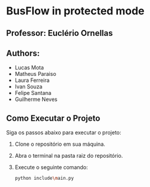 # BusFlow in protected mode

## Professor: Euclério Ornellas

## Authors:
- Lucas Mota
- Matheus Paraiso
- Laura Ferreira
- Ivan Souza
- Felipe Santana
- Guilherme Neves

## Como Executar o Projeto

Siga os passos abaixo para executar o projeto:

1. Clone o repositório em sua máquina.
2. Abra o terminal na pasta raiz do repositório.
3. Execute o seguinte comando:

   ```bash
   python include\main.py


